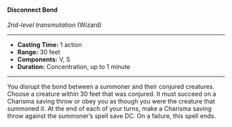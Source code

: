#### Disconnect Bond
*2nd-level transmutation* (Wizard)
___
- **Casting Time:** 1 action
- **Range:** 30 feet
- **Components:** V, S
- **Duration:** Concentration, up to 1 minute
---
You disrupt the bond between a summoner and their conjured creatures. Choose a creature within 30 feet that was conjured. It must succeed on a Charisma saving throw or obey you as though you were the creature that summoned it. At the end of each of your turns, make a Charisma saving throw against the summoner’s spell save DC. On a failure, this spell ends.

